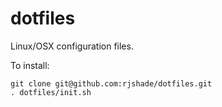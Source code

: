 # dotfiles
Linux/OSX configuration files.

To install:

    git clone git@github.com:rjshade/dotfiles.git
    . dotfiles/init.sh
